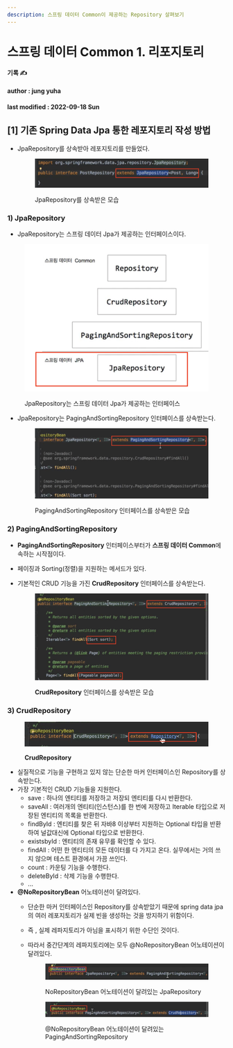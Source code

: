 ```yaml
---
description: 스프링 데이터 Common이 제공하는 Repository 살펴보기
---
```


# 스프링 데이터 Common 1. 리포지토리

**기록 ✍️**

#### author : jung yuha

#### last modified : 2022-09-18 Sun

## \[1] 기존 Spring Data Jpa 통한 레포지토리 작성 방법

*   JpaRepository를 상속받아 레포지토리를 만들었다.

    <figure><img src=".gitbook/assets/image (4) (1) (1) (1) (1).png" alt=""><figcaption><p> JpaRepository를 상속받은 모습</p></figcaption></figure>

### 1) JpaRepository

* JpaRepository는 스프링 데이터 Jpa가 제공하는 인터페이스이다.

<figure><img src=".gitbook/assets/image (3) (1) (1) (1).png" alt=""><figcaption><p> JpaRepository는 스프링 데이터 Jpa가 제공하는 인터페이스</p></figcaption></figure>



*   JpaRepository는 PagingAndSortingRepository 인터페이스를 상속받는다.&#x20;

    <figure><img src=".gitbook/assets/image (1) (1) (1) (1).png" alt=""><figcaption><p> PagingAndSortingRepository 인터페이스를 상속받은 모습</p></figcaption></figure>

### 2) PagingAndSortingRepository

* **PagingAndSortingRepository** 인터페이스부터가 **스프링 데이터 Common**에 속하는 시작점이다.
* 페이징과 Sorting(정렬)을 지원하는 메서드가 있다.
*   기본적인 CRUD 기능을 가진 **CrudRepository** 인터페이스를 상속받는다.

    <figure><img src=".gitbook/assets/image (2) (2) (1).png" alt=""><figcaption><p><strong>CrudRepository</strong> 인터페이스를 상속받은 모습</p></figcaption></figure>

### 3) **CrudRepository**

<figure><img src=".gitbook/assets/image (5) (1) (1).png" alt=""><figcaption><p> <strong>CrudRepository</strong></p></figcaption></figure>

* 실질적으로 기능을 구현하고 있지 않는 단순한 마커 인터페이스인 Repository를 상속받는다.
* 가장 기본적인 CRUD 기능들을 지원한다.
  * save : 하나의 엔티티를 저장하고 저장되 엔티티를 다시 반환한다.
  * saveAll : 여러개의 엔티티(인스턴스)를 한 번에 저장하고 Iterable 타입으로 저장된 엔티티의 목록을 반환한다.
  * findById : 엔티티를 찾은 뒤 자바8 이상부터 지원하는 Optional 타입을 반환하여 널값대신에 Optional 타입으로 반환한다.
  * existsbyId : 엔티티의 존재 유무를 확인할 수 있다.
  * findAll : 어떤 한 엔티티의 모든 데이터를 다 가지고 온다. 실무에서는 거의 쓰지 않으며 테스트 환경에서 가끔 쓰인다.
  * count : 카운팅 기능을 수행한다.
  * deleteById : 삭제 기능을 수행한다.
  * ...
* **@NoRepositoryBean** 어노테이션이 달려있다.
  * 단순한 마커 인터페이스인 Repository를 상속받았기 때문에 spring data jpa의 여러 레포지토리가 실제 빈을 생성하는 것을 방지하기 위함이다.
  * 즉 , 실제 레파지토리가 아님을 표시하기 위한 수단인 것이다.
  *   따라서 중간단계의 레파지토리에는 모두 @NoRepositoryBean 어노테이션이 달려있다.

      <figure><img src=".gitbook/assets/image (2) (1) (1) (1).png" alt=""><figcaption><p> NoRepositoryBean 어노테이션이 달려있는 JpaRepository</p></figcaption></figure>

      <figure><img src=".gitbook/assets/image (6) (1) (1).png" alt=""><figcaption><p> @NoRepositoryBean 어노테이션이 달려있는 PagingAndSortingRepository</p></figcaption></figure>
